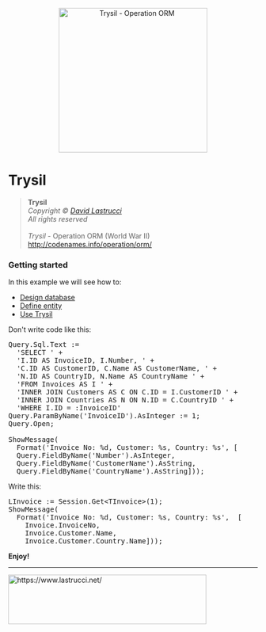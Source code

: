 <p align="center">
  <img width="300" height="292" src="https://github.com/davidlastrucci/Trysil/blob/master/Docs/Trysil.png" title="Trysil - Operation ORM">
</p>

# Trysil
> **Trysil**<br>
> *Copyright © [David Lastrucci](https://www.lastrucci.net/)*<br>
> *All rights reserved*<br>
> <br>
> *Trysil* - Operation ORM (World War II)<br>
> http://codenames.info/operation/orm/

### Getting started

In this example we will see how to:

- [Design database](https://github.com/davidlastrucci/Trysil/blob/master/Docs/DesignDatabase.md)
- [Define entity](https://github.com/davidlastrucci/Trysil/blob/master/Docs/DefineEntity.md)
- [Use Trysil](https://github.com/davidlastrucci/Trysil/blob/master/Docs/UseTrysil.md)

Don't write code like this:

<pre>
Query.Sql.Text :=
  'SELECT ' +
  'I.ID AS InvoiceID, I.Number, ' +
  'C.ID AS CustomerID, C.Name AS CustomerName, ' +
  'N.ID AS CountryID, N.Name AS CountryName ' +
  'FROM Invoices AS I ' +
  'INNER JOIN Customers AS C ON C.ID = I.CustomerID ' +
  'INNER JOIN Countries AS N ON N.ID = C.CountryID ' +
  'WHERE I.ID = :InvoiceID'
Query.ParamByName('InvoiceID').AsInteger := 1;  
Query.Open;  

ShowMessage(
  Format('Invoice No: %d, Customer: %s, Country: %s', [
  Query.FieldByName('Number').AsInteger,  
  Query.FieldByName('CustomerName').AsString,  
  Query.FieldByName('CountryName').AsString]));
</pre>

Write this:

<pre>
LInvoice := Session.Get&lt;TInvoice&gt;(1);  
ShowMessage(
  Format('Invoice No: %d, Customer: %s, Country: %s',  [
    Invoice.InvoiceNo,
    Invoice.Customer.Name,
    Invoice.Customer.Country.Name]));
</pre>

**Enjoy!**

---
<p>
  <a href="https://www.lastrucci.net/">
    <img width="400" height="100" src="https://www.lastrucci.net/images/badge.small.png" title="https://www.lastrucci.net/">
  </a>
</p>
